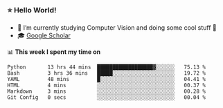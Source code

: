 ### ⭐️ Hello World!

<!--
**hologerry/hologerry** is a ✨ _special_ ✨ repository because its `README.md` (this file) appears on your GitHub profile.

Here are some ideas to get you started:

- 🔭 I’m currently working and studying on Computer Vision
- 🌱 I’m currently learning at Peking University
- 💬 Ask me about 
- 📫 How to reach me: E-mail
- 😄 Pronouns: he/his
- ⚡ Fun fact: Music is the Power
-->


- 🔭 I’m currently studying Computer Vision and doing some cool stuff 🤖
- 🎓 [Google Scholar](https://scholar.google.com/citations?user=3ykqW9wAAAAJ&hl=en)


📊 **This week I spent my time on**

<!--START_SECTION:waka-->

```text
Python       13 hrs 44 mins  ██████████████████▓░░░░░░   75.13 %
Bash         3 hrs 36 mins   █████░░░░░░░░░░░░░░░░░░░░   19.72 %
YAML         48 mins         █░░░░░░░░░░░░░░░░░░░░░░░░   04.41 %
HTML         4 mins          ░░░░░░░░░░░░░░░░░░░░░░░░░   00.37 %
Markdown     3 mins          ░░░░░░░░░░░░░░░░░░░░░░░░░   00.28 %
Git Config   0 secs          ░░░░░░░░░░░░░░░░░░░░░░░░░   00.04 %
```

<!--END_SECTION:waka-->
